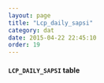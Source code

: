 ```yaml
---
layout: page
title: "Lcp_daily_sapsi"
category: dat
date: 2015-04-22 22:45:10
order: 19
---
```


#### ```LCP_DAILY_SAPSI``` table


